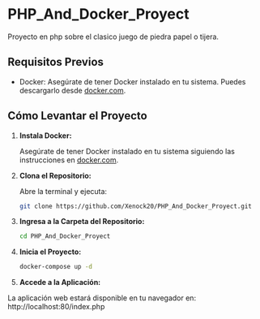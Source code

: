 # PHP_And_Docker_Proyect
Proyecto en php sobre el clasico juego de piedra papel o tijera.

## Requisitos Previos

- Docker: Asegúrate de tener Docker instalado en tu sistema. Puedes descargarlo desde [docker.com](https://www.docker.com/get-started).

## Cómo Levantar el Proyecto

1. **Instala Docker:**

   Asegúrate de tener Docker instalado en tu sistema siguiendo las instrucciones en [docker.com](https://www.docker.com/get-started).

2. **Clona el Repositorio:**

   Abre la terminal y ejecuta:

      ```bash
      git clone https://github.com/Xenock20/PHP_And_Docker_Proyect.git
      ```

3. **Ingresa a la Carpeta del Repositorio:**

     ```bash
     cd PHP_And_Docker_Proyect
     ```

4. **Inicia el Proyecto:**

     ```bash
     docker-compose up -d
     ```

5. **Accede a la Aplicación:**
   
  La aplicación web estará disponible en tu navegador en: http://localhost:80/index.php
